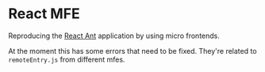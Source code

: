 # React MFE
Reproducing the [React Ant](https://github.com/mpellicc/React-Studies/tree/main/React-Ant/react-ant-ts) application by using micro frontends.

At the moment this has some errors that need to be fixed. They're related to `remoteEntry.js` from different mfes. 
